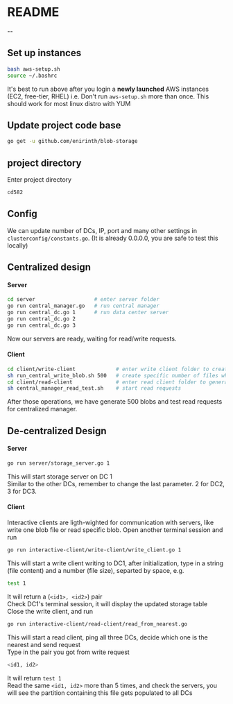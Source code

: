 # README
--

## Set up instances
```sh
bash aws-setup.sh
source ~/.bashrc
```
It's best to run above after you login a **newly launched** AWS instances (EC2, free-tier, RHEL) i.e. Don't run `aws-setup.sh` more than once. This should work for most linux distro with YUM
## Update project code base
```sh
go get -u github.com/enirinth/blob-storage
```

## project directory
Enter project directory
```sh
cd582
```

## Config
We can update number of DCs, IP, port and many other settings in `clusterconfig/constants.go`. (It is already 0.0.0.0, you are safe to test this locally)   

## Centralized design
#### Server
```sh
cd server                   # enter server folder
go run central_manager.go   # run central manager
go run central_dc.go 1      # run data center server
go run central_dc.go 2
go run central_dc.go 3
```
Now our servers are ready, waiting for read/write requests.

#### Client
```sh
cd client/write-client             # enter write client folder to create blobs
sh run_central_write_blob.sh 500   # create specific number of files which follows the zipf distribution
cd client/read-client              # enter read client folder to generate read requests
sh central_manager_read_test.sh    # start read requests
```
After those operations, we have generate 500 blobs and test read requests for centralized manager.

## De-centralized Design
#### Server 
```sh
go run server/storage_server.go 1
```
This will start storage server on DC 1     
Similar to the other DCs, remember to change the last parameter. 2 for DC2, 3 for DC3.

#### Client
Interactive clients are ligth-wighted for communication with servers, like write one blob file or read specific blob.
Open another terminal session and run
```sh
go run interactive-client/write-client/write_client.go 1
```
This will start a write client writing to DC1, after initialization, type in a string (file content) and a number (file size), separted by space, e.g.
```sh
test 1
```
It will return a (`<id1>, <id2>`) pair   
Check DC1's terminal session, it will display the updated storage table   
Close the write client, and run    
```sh
go run interactive-client/read-client/read_from_nearest.go
```
This will start a read client, ping all three DCs, decide which one is the nearest and send request     
Type in the pair you got from write request  
```sh
<id1, id2>
```
It will return `test 1`    
Read the same `<id1, id2>` more than 5 times, and check the servers, you will see the partition containing this file gets populated to all DCs   
